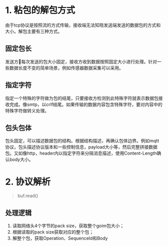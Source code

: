 # 1. 粘包的解包方式
由于tcp协议是按照流的方式传输，接收端无法知晓发送端发送的数据包的方式和大小。解包主要有三种方式。
## 固定包长
发送方每次发送的包大小固定，接收方收到数据按照固定大小进行处理。针对一些数据长度不变的简单场景，例如传感器数据采集可以采用。
## 指定字符
指定一个特殊的字符做为包的结尾，只要接收方检测到此特殊字符就表示数据包接收完成。像smtp，以crlf结尾。如果传输的数据内容包含特殊字符，要对内容中的特殊字符做转义处理。
## 包头包体
包头固定，可以描述数据包的结构。根据结构描述，再确认包体边界。例如mqtt协议，包头描述协议版本和一些控制信息，payload大小等，然后完整拼接数据包。又如像http，header内以指定字符来分隔消息描述，使用Content-Length确认body大小。

# 2. 协议解析
> buf.read()
## 处理逻辑
1. 读取网络头4个字节的pack size，获取整个goim包大小；
2. 根据读取的pack size获取对应的整个包；
3. 解整个包，获取Operation、SequenceId和Body